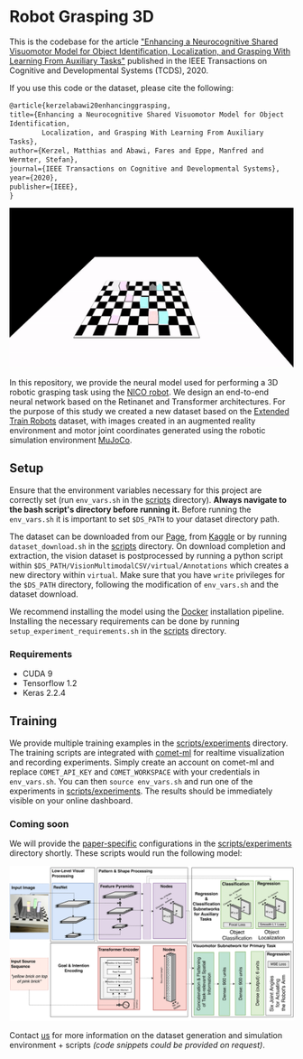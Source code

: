 # Robot Grasping 3D

This is the codebase for the article ["Enhancing a Neurocognitive Shared Visuomotor Model for Object Identification, 
Localization, and Grasping With Learning From Auxiliary Tasks"](https://arxiv.org/abs/2009.12674) published in the IEEE Transactions on Cognitive and 
Developmental Systems (TCDS), 2020.

If you use this code or the dataset, please cite the following:

```
@article{kerzelabawi20enhancinggrasping,
title={Enhancing a Neurocognitive Shared Visuomotor Model for Object Identification, 
        Localization, and Grasping With Learning From Auxiliary Tasks},
author={Kerzel, Matthias and Abawi, Fares and Eppe, Manfred and Wermter, Stefan},
journal={IEEE Transactions on Cognitive and Developmental Systems},
year={2020},
publisher={IEEE},
}
```


![Nico grasping prediction](resources/3D_grasping_fancy.gif)

In this repository, we provide the neural model used for performing a 3D robotic grasping task 
using the [NICO robot](https://www.inf.uni-hamburg.de/en/inst/ab/wtm/research/neurobotics/nico.html). We design an end-to-end neural network based on the Retinanet and Transformer architectures.
For the purpose of this study we created a new dataset based on the [Extended Train Robots](http://archive.researchdata.leeds.ac.uk/id/eprint/37) dataset, with images created
in an augmented reality environment and motor joint coordinates generated using the robotic simulation environment
[MuJoCo](http://www.mujoco.org/).


## Setup

Ensure that the environment variables necessary for this project are correctly set (run `env_vars.sh` in the [scripts](scripts) directory). 
**Always navigate to the bash script's directory before running it.**
Before running the `env_vars.sh` it is important to set `$DS_PATH` to your dataset directory path.

The dataset can be downloaded from our [Page](https://www.inf.uni-hamburg.de/en/inst/ab/wtm/research/corpora.html#augmented_extended_train_robots), from [Kaggle](https://www.kaggle.com/fabawi/augmented-extended-train-robots) or by running `dataset_download.sh` in the [scripts](scripts) directory.
On download completion and extraction, the vision dataset is postprocessed by running a python script within `$DS_PATH/VisionMultimodalCSV/virtual/Annotations` which creates 
a new directory within `virtual`. Make sure that you have `write` privileges for the `$DS_PATH` directory, following the modification of `env_vars.sh` and the dataset download.

We recommend installing the model using the [Docker](docker) installation pipeline. Installing the 
necessary requirements can be done by running `setup_experiment_requirements.sh` in the [scripts](scripts)
directory.

### Requirements

* CUDA 9
* Tensorflow 1.2
* Keras 2.2.4

## Training

We provide multiple training examples in the [scripts/experiments](scripts/experiments) directory.
The training scripts are integrated with [comet-ml](https:comet.ml) for realtime visualization and recording experiments. 
Simply create an account on comet-ml and replace `COMET_API_KEY` and `COMET_WORKSPACE` with your credentials in `env_vars.sh`. You 
can then `source env_vars.sh` and run one of the experiments in [scripts/experiments](scripts/experiments). The results should be 
immediately visible on your online dashboard.

### Coming soon

We will provide the [paper-specific](https://arxiv.org/abs/2009.12674) configurations in the [scripts/experiments](scripts/experiments) directory shortly.
These scripts would run the following model:

![Nico grasping prediction](resources/extended_architecture6-1.png)



Contact [us](mailto:abawi@informatik.uni-hamburg.de) for more information on the dataset generation and 
simulation environment + scripts *(code snippets could be provided on request)*.



